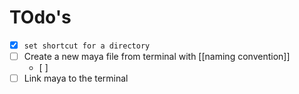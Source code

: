 # TOdo's 
- [x] `set shortcut for a directory`
- [ ] Create a new maya file from terminal with [[naming convention]]
	- [ ]  
- [ ] Link maya to the terminal